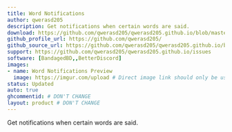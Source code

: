 ```yaml
---
title: Word Notifications
author: qwerasd205
description: Get notifications when certain words are said.
download: https://github.com/qwerasd205/qwerasd205.github.io/blob/master/WordNotifications.plugin.js
github_profile_url: https://github.com/qwerasd205/
github_source_url: https://github.com/qwerasd205/qwerasd205.github.io/blob/master/WordNotifications.plugin.js
support: https://github.com/qwerasd205/qwerasd205.github.io/issues
software: [BandagedBD,,BetterDiscord]
images:
- name: Word Notifications Preview
  image: https://imgur.com/upload # Direct image link should only be used here. Imgur isn't required but if it isn't used then further inspection will happen
status: Updated
auto: true
ghcommentid: # DON'T CHANGE
layout: product # DON'T CHANGE
---
```

Get notifications when certain words are said.